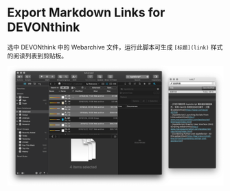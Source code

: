 # Export Markdown Links for DEVONthink

选中 DEVONthink 中的 Webarchive 文件，运行此脚本可生成 `[标题](link)` 样式的阅读列表到剪贴板。

![title](img.png)